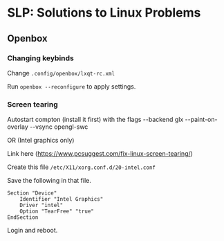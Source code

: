 # SLP: Solutions to Linux Problems

## Openbox

### Changing keybinds

Change `.config/openbox/lxqt-rc.xml`

Run `openbox --reconfigure` to apply settings.

### Screen tearing

Autostart compton (install it first) with the flags --backend glx --paint-on-overlay --vsync opengl-swc

OR (Intel graphics only)

Link here (https://www.pcsuggest.com/fix-linux-screen-tearing/)

Create this file `/etc/X11/xorg.conf.d/20-intel.conf`

Save the following in that file.

```
Section "Device"
    Identifier "Intel Graphics"
    Driver "intel"
    Option "TearFree" "true"
EndSection
```
Login and reboot.
